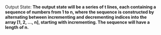 Output State: **The output state will be a series of t lines, each containing a sequence of numbers from 1 to n, where the sequence is constructed by alternating between incrementing and decrementing indices into the array [1, 2, ..., n], starting with incrementing. The sequence will have a length of n.**